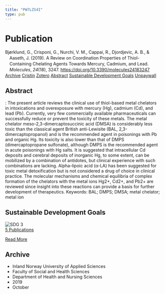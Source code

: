 ```yaml
---
title: "PW7LZS4I"
type: pub
---
```

<h1>Publication</h1>
<article id="csl-bib-container-PW7LZS4I" class="csl-bib-container">
  <div class="csl-bib-body" style="line-height: 1.35; padding-left: 1em; text-indent:-1em;">
  <div class="csl-entry">Bj&#xF8;rklund, G., Crisponi, G., Nurchi, V. M., Cappai, R., Djordjevic, A. B., &amp; Aaseth, J. (2019). A Review on Coordination Properties of Thiol-Containing Chelating Agents Towards Mercury, Cadmium, and Lead. <i>Molecules</i>, <i>24</i>(18), 3247. <a href="https://doi.org/10.3390/molecules24183247">https://doi.org/10.3390/molecules24183247</a></div>
</div>
  <div class="csl-bib-buttons">
    <a href="#taxonomy-article-PW7LZS4I" class="csl-bib-button">Archive</a>
    <a href="https://app.cristin.no/results/show.jsf?id=1734199" alt="Cristin URL" class="csl-bib-button">Cristin</a>
    <a href="http://zotero.org/groups/5402882/items/PW7LZS4I" alt="Zotero URL" class="csl-bib-button">Zotero</a>
    <a href="#abstract-article-PW7LZS4I" class="csl-bib-button">Abstract</a>
    <a href="#sdg-article-PW7LZS4I" class="csl-bib-button">Sustainable Development Goals</a>
    <a href="https://doi.org/10.3390/molecules24183247" class="csl-bib-button">Unpaywall</a>
  </div>
  <div id="csl-bib-meta-container-PW7LZS4I"></div>
</article>
<div id="csl-bib-meta-PW7LZS4I" class="csl-bib-meta">
  <article id="abstract-article-PW7LZS4I" class="abstract-article">
    <h1>Abstract</h1>
    : The present article reviews the clinical use of thiol-based metal chelators in intoxications and overexposure with mercury (Hg), cadmium (Cd), and lead (Pb). Currently, very few commercially available pharmaceuticals can successfully reduce or prevent the toxicity of these metals. The metal chelator meso-2,3-dimercaptosuccinic acid (DMSA) is considerably less toxic than the classical agent British anti-Lewisite (BAL, 2,3-dimercaptopropanol) and is the recommended agent in poisonings with Pb and organic Hg. Its toxicity is also lower than that of DMPS (dimercaptopropane sulfonate), although DMPS is the recommended agent in acute poisonings with Hg salts. It is suggested that intracellular Cd deposits and cerebral deposits of inorganic Hg, to some extent, can be mobilized by a combination of antidotes, but clinical experience with such combinations are lacking. Alpha-lipoic acid (α-LA) has been suggested for toxic metal detoxification but is not considered a drug of choice in clinical practice. The molecular mechanisms and chemical equilibria of complex formation of the chelators with the metal ions Hg2+, Cd2+, and Pb2+ are reviewed since insight into these reactions can provide a basis for further development of therapeutics. Keywords: BAL; DMPS; DMSA; metal chelator; metal ion
  </article>
  <article id="sdg-article-PW7LZS4I" class="sdg-article">
    <h1>Sustainable Development Goals</h1>
    <div class="sdg-container"><div id="sdg3" class="sdg"> <img src="{{< params subfolder >}}images/sdg/sdg03_en.png" class="image" alt="SDG 3"> <div class="sdg-overlay"> <a href="{{< params subfolder >}}en/archive/?sdg=3#archive" class="sdg-publication-count"><span>5</span> Publications</a> <p><a href="https://sdgs.un.org/goals/goal3" class="sdg-read-more">Read More</a></p> </div> </div></div>
  </article>
  <article id="taxonomy-article-PW7LZS4I" class="taxonomy-article">
    <h1>Archive</h1>
    <ul>
      <li>Inland Norway University of Applied Sciences</li>
      <li>Faculty of Social and Health Sciences</li>
      <li>Department of Health and Nursing Sciences</li>
      <li>2019</li>
      <li>October</li>
    </ul>
  </article>
</div>
